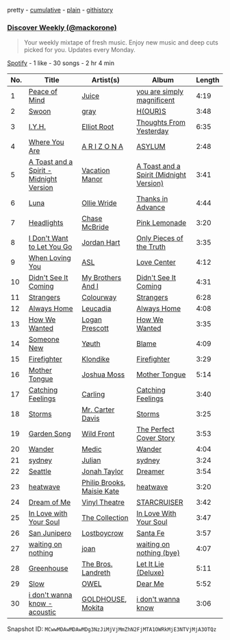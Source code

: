 pretty - [cumulative](/playlists/cumulative/37i9dQZEVXcRuMXvgjbNNg.md) - [plain](/playlists/plain/37i9dQZEVXcRuMXvgjbNNg) - [githistory](https://github.githistory.xyz/mackorone/spotify-playlist-archive/blob/main/playlists/plain/37i9dQZEVXcRuMXvgjbNNg)

### [Discover Weekly \(@mackorone\)](https://open.spotify.com/playlist/37i9dQZEVXcRuMXvgjbNNg)

> Your weekly mixtape of fresh music\. Enjoy new music and deep cuts picked for you\. Updates every Monday.

[Spotify](https://open.spotify.com/user/spotify) - 1 like - 30 songs - 2 hr 4 min

| No. | Title | Artist(s) | Album | Length |
|---|---|---|---|---|
| 1 | [Peace of Mind](https://open.spotify.com/track/0gadjOoL8sEResgrhXsSHV) | [Juice](https://open.spotify.com/artist/0Rq1n6pHHHUQwXnCO8IF4E) | [you are simply magnificent](https://open.spotify.com/album/7bAf2q3vuiWkw54shAnW03) | 4:19 |
| 2 | [Swoon](https://open.spotify.com/track/6s0dCFmpVVIu2PdUaoLKBH) | [gray](https://open.spotify.com/artist/2YGtkzzGjqsPkmTtdIYxW1) | [H\(OUR\)S](https://open.spotify.com/album/7yeKL4kZbCUSaTCiPKqX2e) | 3:48 |
| 3 | [I.Y.H.](https://open.spotify.com/track/2BhSWL8q2kXfHvNSEBLUYw) | [Elliot Root](https://open.spotify.com/artist/2czQ8vG4i3wBWxfsAt4yqw) | [Thoughts From Yesterday](https://open.spotify.com/album/21bHaOy9Gsbw9B2nC0o4Y1) | 6:35 |
| 4 | [Where You Are](https://open.spotify.com/track/6MhSbUQF8Y0Yslw6E0ck1u) | [A R I Z O N A](https://open.spotify.com/artist/7hOGhpa8RMSuDOWntGIAJt) | [ASYLUM](https://open.spotify.com/album/1qnAzDoa24ZYCZDzmP74sL) | 2:48 |
| 5 | [A Toast and a Spirit \- Midnight Version](https://open.spotify.com/track/0Go1aynGwWRwXJQogMAQIA) | [Vacation Manor](https://open.spotify.com/artist/6lcBiGiT3dlyDMjBBtfyfS) | [A Toast and a Spirit \(Midnight Version\)](https://open.spotify.com/album/22qXtPgmPm5HqZNlxPdNeg) | 3:41 |
| 6 | [Luna](https://open.spotify.com/track/0BHhTLyA7EwZIPxoONYK8t) | [Ollie Wride](https://open.spotify.com/artist/1anhHn744LbctzF9EHpvea) | [Thanks in Advance](https://open.spotify.com/album/1JiuJah80m8o5kiMExJKUe) | 4:44 |
| 7 | [Headlights](https://open.spotify.com/track/7c734QggH0iZquSQzaALwQ) | [Chase McBride](https://open.spotify.com/artist/6RlaScSXjYLYi4RAq4FgCX) | [Pink Lemonade](https://open.spotify.com/album/0YNvSDsHoW2WsfwnbpYcZT) | 3:20 |
| 8 | [I Don't Want to Let You Go](https://open.spotify.com/track/2BadLekL4fUfGsxh74Yey8) | [Jordan Hart](https://open.spotify.com/artist/2NuHJNDBd9Vq4k09qrXibo) | [Only Pieces of the Truth](https://open.spotify.com/album/5WTMX9SyPDigNcgewZGtLG) | 3:35 |
| 9 | [When Loving You](https://open.spotify.com/track/7hH5PKMBwBGyC6PGeRKuVy) | [ASL](https://open.spotify.com/artist/2XxgHIPXNgHGbvtBBGZrKm) | [Love Center](https://open.spotify.com/album/2y5JTyJ84CYPR2EbFuKDCv) | 4:12 |
| 10 | [Didn't See It Coming](https://open.spotify.com/track/7GnXKlzSWy0oeKZwV8RiPE) | [My Brothers And I](https://open.spotify.com/artist/01pbsrLZgBLuMIoU10Ypyb) | [Didn't See It Coming](https://open.spotify.com/album/3cv5rsdpAwlsW5wpg76P87) | 4:31 |
| 11 | [Strangers](https://open.spotify.com/track/3qfX0uPNOzCWEv3Y0gVzv0) | [Colourway](https://open.spotify.com/artist/1E0cLQcZampRiZy3yBVkAo) | [Strangers](https://open.spotify.com/album/5rTXFPIC6xjglhqNbJ4yF9) | 6:28 |
| 12 | [Always Home](https://open.spotify.com/track/6GOgsspTMhn20nUoFavuhT) | [Leucadia](https://open.spotify.com/artist/0pocOEvAFVPdmWwXtvsLYi) | [Always Home](https://open.spotify.com/album/0Rfo3OidaHd1Wc3i0fr5XN) | 4:08 |
| 13 | [How We Wanted](https://open.spotify.com/track/4GCOz7ZpBusnlPw7Xj6YO7) | [Logan Prescott](https://open.spotify.com/artist/1EBd6dR0y1bb8Xzgx9ZxqB) | [How We Wanted](https://open.spotify.com/album/3Q1M7KbmSZ0wfEGrbhOb3U) | 3:35 |
| 14 | [Someone New](https://open.spotify.com/track/0BLaMt13XVMgdJth85U9Lo) | [Yøuth](https://open.spotify.com/artist/26fAgSvQl82rjfl9yP4uqH) | [Blame](https://open.spotify.com/album/4izScx5MWR1sWCIo0gm6au) | 4:09 |
| 15 | [Firefighter](https://open.spotify.com/track/5SJBoHaRL25TTxH3IyPhop) | [Klondike](https://open.spotify.com/artist/4sMdfFU2LPV51Bi2ngyl1W) | [Firefighter](https://open.spotify.com/album/3xQwU3nMG9P8TD7brcTlGH) | 3:29 |
| 16 | [Mother Tongue](https://open.spotify.com/track/6OLCKFLE1LRrjsbF8eEY6s) | [Joshua Moss](https://open.spotify.com/artist/3PQlRV57w12SlfS0pSZb2a) | [Mother Tongue](https://open.spotify.com/album/0qWSCXdyK91yMcgzmn4Dx4) | 5:14 |
| 17 | [Catching Feelings](https://open.spotify.com/track/5DTDyrwRtbiAiA99xqQ7uL) | [Carling](https://open.spotify.com/artist/4JFWNrZ8WUgX0LlAg0wHki) | [Catching Feelings](https://open.spotify.com/album/2SZIG9qyB2UCRYblS2hJrw) | 3:40 |
| 18 | [Storms](https://open.spotify.com/track/4qjmcTsLSV0LJcCBsT9Ay1) | [Mr\. Carter Davis](https://open.spotify.com/artist/6Vp9Q8MOsG9bntHeyW8y22) | [Storms](https://open.spotify.com/album/3EZXe2DQMCFF14RFxuOVGf) | 3:25 |
| 19 | [Garden Song](https://open.spotify.com/track/7GYrwtOThIk6Zc11yJwEhh) | [Wild Front](https://open.spotify.com/artist/2NArEZZRL1k5UK5p1PBife) | [The Perfect Cover Story](https://open.spotify.com/album/2FWPDbmA94iZ6FwQIg7tmN) | 3:53 |
| 20 | [Wander](https://open.spotify.com/track/6SOuFpQ90Y8pzwYK0wMxA7) | [Medic](https://open.spotify.com/artist/352xHFZ2z8jtDpQA87QVyi) | [Wander](https://open.spotify.com/album/2N4ojUfCWMQZGnT0cr1CEA) | 4:04 |
| 21 | [sydney](https://open.spotify.com/track/3Ug1BrdE7qBi7pCyt0KM4n) | [Julian](https://open.spotify.com/artist/4vYj7nah6DyidXoeKEDRy7) | [sydney](https://open.spotify.com/album/12CZggNB7fQhnaJ5WmpFjB) | 3:24 |
| 22 | [Seattle](https://open.spotify.com/track/1krN1EXk19rXRcbtrhUvmp) | [Jonah Taylor](https://open.spotify.com/artist/0oqycKHsajVQAXB1PyGv3h) | [Dreamer](https://open.spotify.com/album/5ADPz6ngLKEQPRNGBPx2MT) | 3:54 |
| 23 | [heatwave](https://open.spotify.com/track/6bOs4Ot84d8kEB1MzV3MEq) | [Philip Brooks](https://open.spotify.com/artist/6Bo5UEoUopq42HZX3apU1w), [Maisie Kate](https://open.spotify.com/artist/7sxC05b1qIgY17kuf3mKkT) | [heatwave](https://open.spotify.com/album/7b3ISfEcMgfoUFZtgrZTWq) | 3:20 |
| 24 | [Dream of Me](https://open.spotify.com/track/1Mf1g7ppQdS60FxrrSBBVc) | [Vinyl Theatre](https://open.spotify.com/artist/7xSEWLsywYbocdtt3xsQsU) | [STARCRUISER](https://open.spotify.com/album/1oDdMVhSZopcWLHQf0MZLB) | 3:42 |
| 25 | [In Love with Your Soul](https://open.spotify.com/track/4nbzZPFztYmz4E1NLa96Be) | [The Collection](https://open.spotify.com/artist/3sva1UjOJOx6cGISZOpItl) | [In Love With Your Soul](https://open.spotify.com/album/14Vzw2mRWTY5UWlVSjyMGf) | 3:47 |
| 26 | [San Junipero](https://open.spotify.com/track/1TrLpNliZesHeHg8XBC542) | [Lostboycrow](https://open.spotify.com/artist/5PxCTrv3Y1xVACfngpt7D2) | [Santa Fe](https://open.spotify.com/album/0Z4XlmcmxUsKMv0515iCZ2) | 3:57 |
| 27 | [waiting on nothing](https://open.spotify.com/track/1KQy9bivMyVPi4LRW9xbAd) | [joan](https://open.spotify.com/artist/3HXLY1sNXIxHfulrjPiRf5) | [waiting on nothing \(bye\)](https://open.spotify.com/album/69AGCvDt5nAEIyXFEyTuxy) | 4:07 |
| 28 | [Greenhouse](https://open.spotify.com/track/7qCmM0kn27d0NYmfA9vUge) | [The Bros\. Landreth](https://open.spotify.com/artist/7aW0i5ASfG998fHzkNDniL) | [Let It Lie \(Deluxe\)](https://open.spotify.com/album/0buMKnyiBGlfNVvbpvYUXp) | 5:11 |
| 29 | [Slow](https://open.spotify.com/track/2PVbo8RJHDUyPHDE61wDIj) | [OWEL](https://open.spotify.com/artist/3RrcX2SqUoy1et8LXNZv4S) | [Dear Me](https://open.spotify.com/album/0qklq3waVgaH4eNeO19ZQY) | 5:52 |
| 30 | [i don't wanna know \- acoustic](https://open.spotify.com/track/4Z5LVvODOf8KDgxa0DCwG1) | [GOLDHOUSE](https://open.spotify.com/artist/670UISOh9XV1zlq5z5IfoY), [Mokita](https://open.spotify.com/artist/3sKeaby6GMSJWgYueZaSjE) | [i don't wanna know](https://open.spotify.com/album/0BYCTsWZVvFKhjtlzIYNxd) | 3:06 |

Snapshot ID: `MCwwMDAwMDAwMDg3NzJiMjVjMmZhN2FjMTA1OWRkMjE3NTVjMjA3OTQz`
